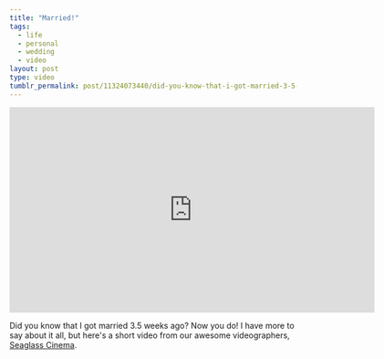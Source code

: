 ```yaml
---
title: "Married!"
tags:
  - life
  - personal
  - wedding
  - video
layout: post
type: video
tumblr_permalink: post/11324073440/did-you-know-that-i-got-married-3-5-weeks-ago-now
---
```


<iframe src="http://player.vimeo.com/video/30352750?title=0&amp;byline=0&amp;portrait=0" width="640" height="360" frameborder="0" webkitAllowFullScreen mozallowfullscreen allowFullScreen></iframe>

Did you know that I got married 3.5 weeks ago? Now you do! I have more to say about it all, but here's a short video from our awesome videographers, [Seaglass Cinema](http://seaglasscinema.com/).
